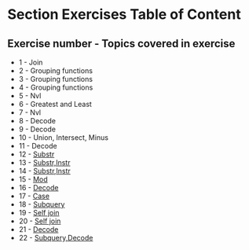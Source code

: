 # Section Exercises Table of Content
## Exercise number - Topics covered in exercise 
* 1  - Join 
* 2  - Grouping functions
* 3  - Grouping functions
* 4  - Grouping functions
* 5  - Nvl 
* 6  - Greatest and Least
* 7  - Nvl
* 8  - Decode
* 9  - Decode 
* 10 - Union, Intersect, Minus
* 11 - Decode
* 12 - [Substr](https://github.com/evanallen13/Advanced-Database-class-assignments/tree/master/Section_Exercises/12)
* 13 - [Substr,Instr](https://github.com/evanallen13/Advanced-Database-class-assignments/tree/master/Section_Exercises/13)
* 14 - [Substr,Instr](https://github.com/evanallen13/Advanced-Database-class-assignments/tree/master/Section_Exercises/14)
* 15 - [Mod](https://github.com/evanallen13/Advanced-Database-class-assignments/tree/master/Section_Exercises/15)
* 16 - [Decode](https://github.com/evanallen13/Advanced-Database-class-assignments/tree/master/Section_Exercises/16)
* 17 - [Case](https://github.com/evanallen13/Advanced-Database-class-assignments/tree/master/Section_Exercises/17)
* 18 - [Subquery](https://github.com/evanallen13/Advanced-Database-class-assignments/tree/master/Section_Exercises/18)
* 19 - [Self join](https://github.com/evanallen13/Advanced-Database-class-assignments/tree/master/Section_Exercises/19)
* 20 - [Self join](https://github.com/evanallen13/Advanced-Database-class-assignments/tree/master/Section_Exercises/20)
* 21 - [Decode](https://github.com/evanallen13/Advanced-Database-class-assignments/tree/master/Section_Exercises/21)
* 22 - [Subquery,Decode](https://github.com/evanallen13/Advanced-Database-class-assignments/tree/master/Section_Exercises/22)
